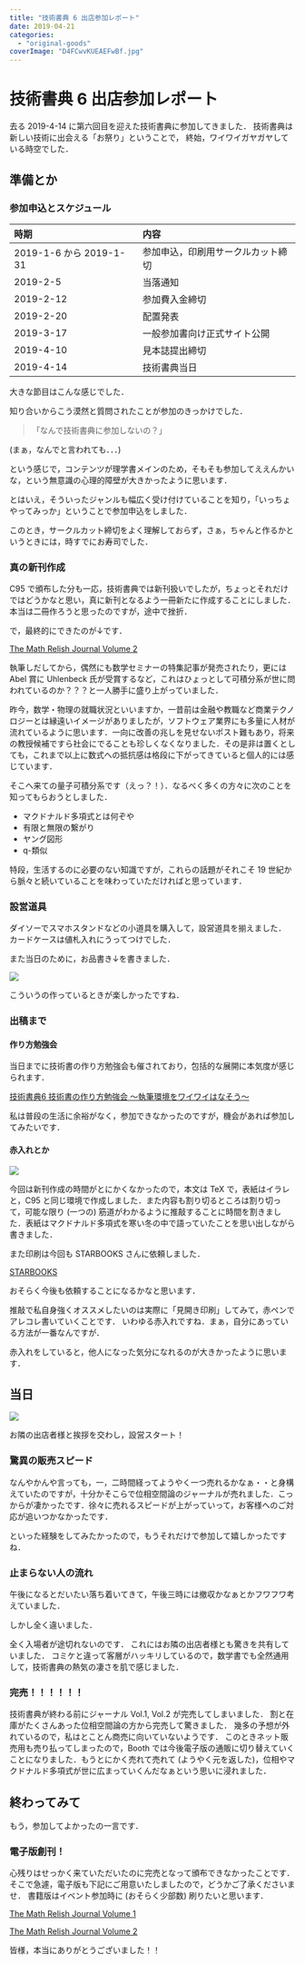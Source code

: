 ```yaml
---
title: "技術書典 6 出店参加レポート"
date: 2019-04-21
categories: 
  - "original-goods"
coverImage: "D4FCwvKUEAEFwBf.jpg"
---
```


# 技術書典 6 出店参加レポート

去る 2019-4-14 に第六回目を迎えた技術書典に参加してきました． 技術書典は新しい技術に出会える「お祭り」ということで， 終始，ワイワイガヤガヤしている時空でした．

## 準備とか

### 参加申込とスケジュール

| 時期 | 内容 |
| :-- | :-- |
| 2019-1-6 から 2019-1-31 | 参加申込，印刷用サークルカット締切 |
| 2019-2-5 | 当落通知 |
| 2019-2-12 | 参加費入金締切 |
| 2019-2-20 | 配置発表 |
| 2019-3-17 | 一般参加書向け正式サイト公開 |
| 2019-4-10 | 見本誌提出締切 |
| 2019-4-14 | 技術書典当日 |

大きな節目はこんな感じでした．

知り合いからこう漠然と質問されたことが参加のきっかけでした．

> 「なんで技術書典に参加しないの？」

(まぁ，なんでと言われても．．．)

という感じで，コンテンツが理学書メインのため，そもそも参加してええんかいな，という無意識の心理的障壁が大きかったように思います．

とはいえ，そういったジャンルも幅広く受け付けていることを知り，「いっちょやってみっか」ということで参加申込をしました．

このとき，サークルカット締切をよく理解しておらず，さぁ，ちゃんと作るかというときには，時すでにお寿司でした．

### 真の新刊作成

C95 で頒布した分も一応，技術書典では新刊扱いでしたが，ちょっとそれだけではどうかなと思い，真に新刊となるよう一冊新たに作成することにしました．本当は二冊作ろうと思ったのですが，途中で挫折．

で，最終的にできたのが↓です．

[The Math Relish Journal Volume 2](https://mathrelish.com/original-goods/the-math-relish-journal-volume-2)

執筆しだしてから，偶然にも数学セミナーの特集記事が発売されたり，更には Abel 賞に Uhlenbeck 氏が受賞するなど，これはひょっとして可積分系が世に問われているのか？？？と一人勝手に盛り上がっていました．

昨今，数学・物理の就職状況といいますか，一昔前は金融や教職など商業テクノロジーとは縁遠いイメージがありましたが，ソフトウェア業界にも多量に人材が流れているように思います．一向に改善の兆しを見せないポスト難もあり，将来の教授候補ですら社会にでることも珍しくなくなりました．その是非は置くとしても，これまで以上に数式への抵抗感は格段に下がってきていると個人的には感じています．

そこへ来ての量子可積分系です（えっ？！）．なるべく多くの方々に次のことを知ってもらおうとしました．

- マクドナルド多項式とは何ぞや
- 有限と無限の繋がり
- ヤング図形
- q-類似

特段，生活するのに必要のない知識ですが，これらの話題がそれこそ 19 世紀から脈々と続いていることを味わっていただければと思っています．

### 設営道具

ダイソーでスマホスタンドなどの小道具を購入して，設営道具を揃えました． カードケースは値札入れにうってつけでした．

また当日のために，お品書き↓を書きました．

![](images/D3iEd4KU4AEAwA9.png)

こういうの作っているときが楽しかったですね．

### 出稿まで

#### 作り方勉強会

当日までに技術書の作り方勉強会も催されており，包括的な展開に本気度が感じられます．

[技術書典6 技術書の作り方勉強会 ～執筆環境をワイワイはなそう～](https://techbookfest.connpass.com/event/120811/)

私は普段の生活に余裕がなく，参加できなかったのですが，機会があれば参加してみたいです．

#### 赤入れとか

![](images/D0Kf94fUcAISkKI-225x300.jpg)

今回は新刊作成の時間がとにかくなかったので，本文は TeX で，表紙はイラレと，C95 と同じ環境で作成しました．また内容も割り切るところは割り切って，可能な限り (一つの) 筋道がわかるように推敲することに時間を割きました．表紙はマクドナルド多項式を寒い冬の中で語っていたことを思い出しながら書きました．

また印刷は今回も STARBOOKS さんに依頼しました．

[STARBOOKS](https://www.starbooks.jp/)

おそらく今後も依頼することになるかなと思います．

推敲で私自身強くオススメしたいのは実際に「見開き印刷」してみて，赤ペンでアレコレ書いていくことです． いわゆる赤入れですね．まぁ，自分にあっている方法が一番なんですが．

赤入れをしていると，他人になった気分になれるのが大きかったように思います．

## 当日

![](images/D4FCwvKUEAEFwBf-1024x768.jpg)

お隣の出店者様と挨拶を交わし，設営スタート！

### 驚異の販売スピード

なんやかんや言っても，一，二時間経ってようやく一つ売れるかなぁ・・と身構えていたのですが，十分かそこらで位相空間論のジャーナルが売れました．こっからが凄かったです．徐々に売れるスピードが上がっていって，お客様へのご対応が追いつかなかったです．

といった経験をしてみたかったので，もうそれだけで参加して嬉しかったですね．

### 止まらない人の流れ

午後になるとだいたい落ち着いてきて，午後三時には撤収かなぁとかフワフワ考えていました．

しかし全く違いました．

全く入場者が途切れないのです． これにはお隣の出店者様とも驚きを共有していました． コミケと違って客層がハッキリしているので，数学書でも全然通用して，技術書典の熱気の凄さを肌で感じました．

### 完売！！！！！！

技術書典が終わる前にジャーナル Vol.1, Vol.2 が完売してしまいました． 割と在庫がたくさんあった位相空間論の方から完売して驚きました． 幾多の予想が外れているので，私はとことん商売に向いていないようです． このときネット販売用も売り払ってしまったので，Booth では今後電子版の通販に切り替えていくことになりました．もうとにかく売れて売れて (ようやく元を返した)，位相やマクドナルド多項式が世に広まっていくんだなぁという思いに浸れました．

## 終わってみて

もう，参加してよかったの一言です．

### 電子版創刊！

心残りはせっかく来ていただいたのに完売となって頒布できなかったことです． そこで急遽，電子版も下記にご用意いたしましたので，どうかご了承くださいませ． 書籍版はイベント参加時に (おそらく少部数) 刷りたいと思います．

[The Math Relish Journal Volume 1](https://mathrelish.booth.pm/items/1123647)

[The Math Relish Journal Volume 2](https://mathrelish.booth.pm/items/1244077)

皆様，本当にありがとうございました！！
